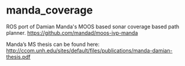 # manda_coverage
ROS port of Damian Manda's MOOS based sonar coverage based path planner. https://github.com/mandad/moos-ivp-manda

Manda’s MS thesis can be found here: http://ccom.unh.edu/sites/default/files/publications/manda-damian-thesis.pdf
